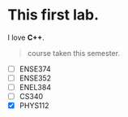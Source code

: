 # This first lab.

I love **C++**.

> course taken this semester.

- [ ] ENSE374
- [ ] ENSE352
- [ ] ENEL384
- [ ] CS340
- [x] PHYS112 